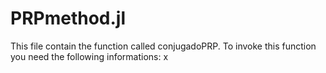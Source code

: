 # PRPmethod.jl
This file contain the function called conjugadoPRP. To invoke this function you need the following informations:
x
